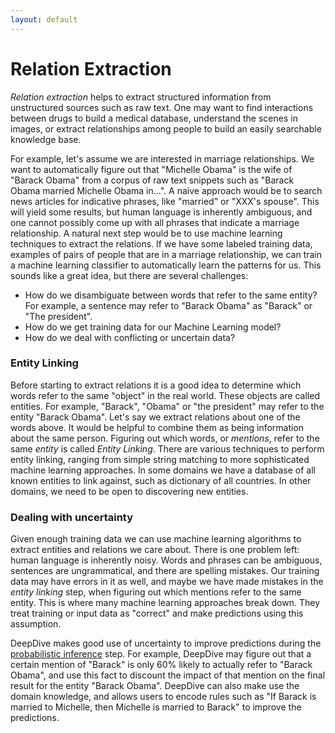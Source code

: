```yaml
---
layout: default
---
```


# Relation Extraction

*Relation extraction* helps to extract structured information from unstructured
sources such as raw text. One may want to find interactions between drugs to
build a medical database, understand the scenes in images, or extract
relationships among people to build an easily searchable knowledge base. 

For example, let's assume we are interested in marriage relationships. We want
to automatically figure out that "Michelle Obama" is the wife of "Barack Obama"
from a corpus of raw text snippets such as "Barack Obama married Michelle Obama
in...". A naive approach would be to search news articles for indicative
phrases, like "married" or "XXX's spouse". This will yield some results, but
human language is inherently ambiguous, and one cannot possibly come up with all
phrases that indicate a marriage relationship. A natural next step would be to
use machine learning techniques to extract the relations. If we have some
labeled training data, examples of pairs of people that are in a marriage
relationship, we can train a machine learning classifier to automatically learn
the patterns for us. This sounds like a great idea, but there are several
challenges:

- How do we disambiguate between words that refer to the same entity? For
  example, a sentence may refer to "Barack Obama" as "Barack" or "The
  president".
- How do we get training data for our Machine Learning model?
- How do we deal with conflicting or uncertain data? 

### <a name="entity" href="#"></a> Entity Linking

Before starting to extract relations it is a good idea to determine which words
refer to the same "object" in the real world. These objects are called entities.
For example, "Barack", "Obama" or "the president" may refer to the entity
"Barack Obama". Let's say we extract relations about one of the words above. It
would be helpful to combine them as being information about the same person.
Figuring out which words, or *mentions*, refer to the same *entity* is called
*Entity Linking*. There are various techniques to perform entity linking,
ranging from simple string matching to more sophisticated machine learning
approaches. In some domains we have a database of all known entities to link
against, such as dictionary of all countries. In other domains, we need to be
open to discovering new entities.

### Dealing with uncertainty

Given enough training data we can use machine learning algorithms to extract
entities and relations we care about. There is one problem left: human language
is inherently noisy. Words and phrases can be ambiguous, sentences are
ungrammatical, and there are spelling mistakes. Our training data may have
errors in it as well, and maybe we have made mistakes in the *entity linking*
step, when figuring out which mentions refer to the same entity. This is where
many machine learning approaches break down. They treat training or input data
as "correct" and make predictions using this assumption.

DeepDive makes good use of uncertainty to improve predictions during the
[probabilistic inference](inference.html) step. For example, DeepDive may figure
out that a certain mention of "Barack" is only 60% likely to actually refer to
"Barack Obama", and use this fact to discount the impact of that mention on the
final result for the entity "Barack Obama". DeepDive can also make use the
domain knowledge, and allows users to encode rules such as "If Barack is married
to Michelle, then Michelle is married to Barack" to improve the predictions.

